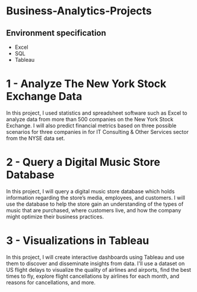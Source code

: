 # Business-Analytics-Projects

## Environment specification
- Excel
- SQL
- Tableau

# 1 - Analyze The New York Stock Exchange Data
In this project, I used statistics and spreadsheet software such as Excel to analyze data from more than 500 companies on the New York Stock Exchange. I will also predict financial metrics based on three possible scenarios for three companies in for IT Consulting & Other Services sector from the NYSE data set.


# 2 - Query a Digital Music Store Database
In this project, I will query a digital music store database which holds information regarding the store’s media, employees, and customers. I will use the database to help the store gain an understanding of the types of music that are purchased, where customers live, and how the company might optimize their business practices.


# 3 - Visualizations in Tableau
In this project, I will create interactive dashboards using Tableau and use them to discover and disseminate insights from data. I'll use a dataset on US flight delays to visualize the quality of airlines and airports, find the best times to fly, explore flight cancellations by airlines for each month, and reasons for cancellations, and more.
